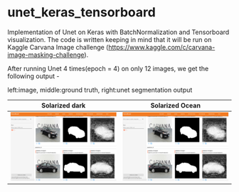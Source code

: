 # unet_keras_tensorboard

Implementation of Unet on Keras with BatchNormalization and Tensorboard visualization. 
The code is written keeping in mind that it will be run on Kaggle Carvana Image challenge (https://www.kaggle.com/c/carvana-image-masking-challenge).


After running Unet 4 times(epoch = 4) on only 12 images, we get the following output - 

left:image, middle:ground truth, right:unet segmentation output

Solarized dark             |  Solarized Ocean
:-------------------------:|:-------------------------:
![](images/tensorboard.png?raw=true)  |  ![](images/tensorboard.png?raw=true)
